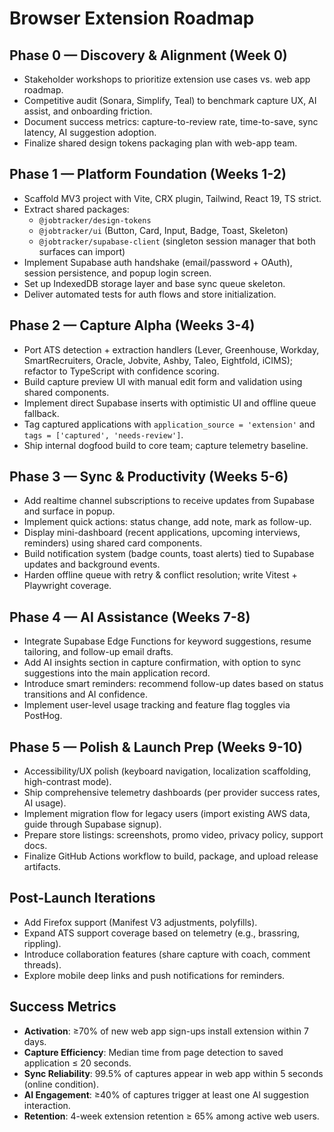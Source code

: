 # Browser Extension Roadmap

## Phase 0 — Discovery & Alignment (Week 0)
- Stakeholder workshops to prioritize extension use cases vs. web app roadmap.
- Competitive audit (Sonara, Simplify, Teal) to benchmark capture UX, AI assist, and onboarding friction.
- Document success metrics: capture-to-review rate, time-to-save, sync latency, AI suggestion adoption.
- Finalize shared design tokens packaging plan with web-app team.

## Phase 1 — Platform Foundation (Weeks 1-2)
- Scaffold MV3 project with Vite, CRX plugin, Tailwind, React 19, TS strict.
- Extract shared packages:
  - `@jobtracker/design-tokens`
  - `@jobtracker/ui` (Button, Card, Input, Badge, Toast, Skeleton)
  - `@jobtracker/supabase-client` (singleton session manager that both surfaces can import)
- Implement Supabase auth handshake (email/password + OAuth), session persistence, and popup login screen.
- Set up IndexedDB storage layer and base sync queue skeleton.
- Deliver automated tests for auth flows and store initialization.

## Phase 2 — Capture Alpha (Weeks 3-4)
- Port ATS detection + extraction handlers (Lever, Greenhouse, Workday, SmartRecruiters, Oracle, Jobvite, Ashby, Taleo, Eightfold, iCIMS); refactor to TypeScript with confidence scoring.
- Build capture preview UI with manual edit form and validation using shared components.
- Implement direct Supabase inserts with optimistic UI and offline queue fallback.
- Tag captured applications with `application_source = 'extension'` and `tags = ['captured', 'needs-review']`.
- Ship internal dogfood build to core team; capture telemetry baseline.

## Phase 3 — Sync & Productivity (Weeks 5-6)
- Add realtime channel subscriptions to receive updates from Supabase and surface in popup.
- Implement quick actions: status change, add note, mark as follow-up.
- Display mini-dashboard (recent applications, upcoming interviews, reminders) using shared card components.
- Build notification system (badge counts, toast alerts) tied to Supabase updates and background events.
- Harden offline queue with retry & conflict resolution; write Vitest + Playwright coverage.

## Phase 4 — AI Assistance (Weeks 7-8)
- Integrate Supabase Edge Functions for keyword suggestions, resume tailoring, and follow-up email drafts.
- Add AI insights section in capture confirmation, with option to sync suggestions into the main application record.
- Introduce smart reminders: recommend follow-up dates based on status transitions and AI confidence.
- Implement user-level usage tracking and feature flag toggles via PostHog.

## Phase 5 — Polish & Launch Prep (Weeks 9-10)
- Accessibility/UX polish (keyboard navigation, localization scaffolding, high-contrast mode).
- Ship comprehensive telemetry dashboards (per provider success rates, AI usage).
- Implement migration flow for legacy users (import existing AWS data, guide through Supabase signup).
- Prepare store listings: screenshots, promo video, privacy policy, support docs.
- Finalize GitHub Actions workflow to build, package, and upload release artifacts.

## Post-Launch Iterations
- Add Firefox support (Manifest V3 adjustments, polyfills).
- Expand ATS support coverage based on telemetry (e.g., brassring, rippling).
- Introduce collaboration features (share capture with coach, comment threads).
- Explore mobile deep links and push notifications for reminders.

## Success Metrics
- **Activation**: ≥70% of new web app sign-ups install extension within 7 days.
- **Capture Efficiency**: Median time from page detection to saved application ≤ 20 seconds.
- **Sync Reliability**: 99.5% of captures appear in web app within 5 seconds (online condition).
- **AI Engagement**: ≥40% of captures trigger at least one AI suggestion interaction.
- **Retention**: 4-week extension retention ≥ 65% among active web users.
